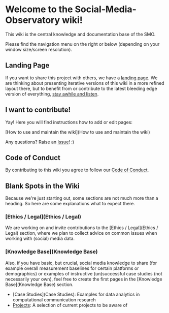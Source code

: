 # Welcome to the Social-Media-Observatory wiki!

This wiki is the central knowledge and documentation base of the SMO. 

Please find the navigation menu on the right or below (depending on your window size/screen resolution).

## Landing Page

If you want to share this project with others, we have a [landing page](https://leibniz-hbi.github.io/SMO/about). We are thinking about presenting iterative versions of this wiki in a more refined layout there, but to benefit from or contribute to the latest bleeding edge version of everything, [stay awhile and listen](https://www.youtube.com/watch?v=tAVVy_x3Erg).

## I want to contribute!

Yay! Here you will find instructions how to add or edit pages:

[How to use and maintain the wiki](How to use and maintain the wiki)

Any questions? Raise an [Issue](https://github.com/Leibniz-HBI/Social-Media-Observatory/issues)! :)

## Code of Conduct

By contributing to this wiki you agree to follow our [Code of Conduct](https://github.com/Leibniz-HBI/Social-Media-Observatory/blob/master/CODE_OF_CONDUCT.md).

## Blank Spots in the Wiki

Because we're just starting out, some sections are not much more than a heading. So here are some explanations what to expect there.

### [Ethics / Legal](Ethics / Legal)

We are working on and invite contributions to the [Ethics / Legal](Ethics / Legal) section, where we plan to collect advice on common issues when working with (social) media data.

### [Knowledge Base](Knowledge Base)

Also, if you have basic, but crucial, social media knowledge to share (for example overall measurement baselines for certain platforms or demographics) or examples of instructive (un)successful case studies (not necessarily your own), feel free to create the first pages in the [Knowledge Base](Knowledge Base) section.
* [Case Studies](Case Studies): Examples for data analytics in computational communication research
* [Projects](Projects): A selection of current projects to be aware of